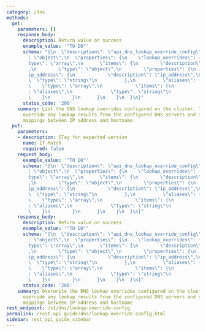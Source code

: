 ```yaml
---
category: /dns
methods:
  get:
    parameters: []
    response_body:
      description: Return value on success
      example_value: '"TO DO"'
      schema: "{\n  \"description\": \"api_dns_lookup_override_config\",\n  \"type\"\
        : \"object\",\n  \"properties\": {\n    \"lookup_overrides\": {\n      \"\
        type\": \"array\",\n      \"items\": {\n        \"description\": \"lookup_overrides\"\
        ,\n        \"type\": \"object\",\n        \"properties\": {\n          \"\
        ip_address\": {\n            \"description\": \"ip_address\",\n          \
        \  \"type\": \"string\"\n          },\n          \"aliases\": {\n        \
        \    \"type\": \"array\",\n            \"items\": {\n              \"description\"\
        : \"aliases\",\n              \"type\": \"string\"\n            }\n      \
        \    }\n        }\n      }\n    }\n  }\n}"
      status_code: '200'
    summary: List the DNS lookup overrides configured on the cluster. These rules
      override any lookup results from the configured DNS servers and serve as static
      mappings between IP address and hostname
  put:
    parameters:
    - description: ETag for expected version
      name: If-Match
      required: false
    request_body:
      example_value: '"TO DO"'
      schema: "{\n  \"description\": \"api_dns_lookup_override_config\",\n  \"type\"\
        : \"object\",\n  \"properties\": {\n    \"lookup_overrides\": {\n      \"\
        type\": \"array\",\n      \"items\": {\n        \"description\": \"lookup_overrides\"\
        ,\n        \"type\": \"object\",\n        \"properties\": {\n          \"\
        ip_address\": {\n            \"description\": \"ip_address\",\n          \
        \  \"type\": \"string\"\n          },\n          \"aliases\": {\n        \
        \    \"type\": \"array\",\n            \"items\": {\n              \"description\"\
        : \"aliases\",\n              \"type\": \"string\"\n            }\n      \
        \    }\n        }\n      }\n    }\n  }\n}"
    response_body:
      description: Return value on success
      example_value: '"TO DO"'
      schema: "{\n  \"description\": \"api_dns_lookup_override_config\",\n  \"type\"\
        : \"object\",\n  \"properties\": {\n    \"lookup_overrides\": {\n      \"\
        type\": \"array\",\n      \"items\": {\n        \"description\": \"lookup_overrides\"\
        ,\n        \"type\": \"object\",\n        \"properties\": {\n          \"\
        ip_address\": {\n            \"description\": \"ip_address\",\n          \
        \  \"type\": \"string\"\n          },\n          \"aliases\": {\n        \
        \    \"type\": \"array\",\n            \"items\": {\n              \"description\"\
        : \"aliases\",\n              \"type\": \"string\"\n            }\n      \
        \    }\n        }\n      }\n    }\n  }\n}"
      status_code: '200'
    summary: Overwrite the DNS lookup overrides configured on the cluster. These rules
      override any lookup results from the configured DNS servers and serve as static
      mappings between IP address and hostname
rest_endpoint: /v1/dns/lookup-override-config
permalink: /rest-api-guide/dns/lookup-override-config.html
sidebar: rest_api_guide_sidebar
---
```

